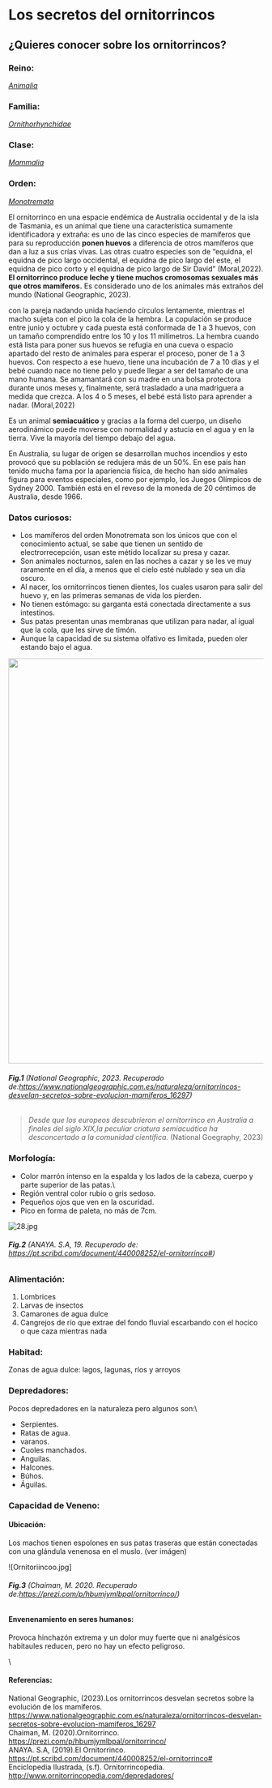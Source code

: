 # __Los secretos del ornitorrincos__

## ¿Quieres conocer sobre los ornitorrincos?
### Reino:
[*Animalia*](https://es.wikipedia.org/wiki/Animalia)

### Familia:
[*Ornithorhynchidae*](https://es.wikipedia.org/wiki/Ornithorhynchidae)

### Clase:
[*Mammalia*](https://es.wikipedia.org/wiki/Mammalia)

### Orden:
[*Monotremata*](https://es.wikipedia.org/wiki/Monotremata)

El ornitorrinco en una espacie endémica de Australia occidental y de la isla de Tasmania, es un animal que tiene una característica sumamente identificadora y extraña: es uno de las cinco especies de mamíferos que para su reproducción **ponen huevos** a diferencia de otros mamíferos que dan a luz a sus crías vivas. Las otras cuatro especies son de “equidna, el equidna de pico largo occidental, el equidna de pico largo del este, el equidna de pico corto y el equidna de pico largo de Sir David” (Moral,2022). **El ornitorrinco produce leche y tiene muchos cromosomas sexuales más que otros mamíferos.** Es considerado uno de los animales más extraños del mundo (National Geographic, 2023).

con la pareja nadando unida haciendo círculos lentamente, mientras el macho sujeta con el pico la cola de la hembra. La copulación se produce entre junio y octubre y cada puesta está conformada de 1 a 3 huevos, con un tamaño comprendido entre los 10 y los 11 milímetros. La hembra cuando está lista para poner sus huevos se refugia en una cueva o espacio apartado del resto de animales para esperar el proceso, poner de 1 a 3 huevos. Con respecto a ese huevo, tiene una incubación de 7 a 10 días y el bebé cuando nace no tiene pelo y puede llegar a ser del tamaño de una mano humana. Se amamantará con su madre en una bolsa protectora durante unos meses y, finalmente, será trasladado a una madriguera a medida que crezca. A los 4 o 5 meses, el bebé está listo para aprender a nadar. (Moral,2022)

Es un animal **semiacuático** y gracias a la forma del cuerpo, un diseño aerodinámico puede moverse con normalidad y astucia en el agua y en la tierra. Vive la mayoría del tiempo debajo del agua.

En Australia, su lugar de origen se desarrollan muchos incendios y esto provocó que su población se redujera más de un 50%. En ese país han tenido mucha fama por la apariencia física, de hecho han sido animales figura para eventos especiales, como por ejemplo, los Juegos Olímpicos de Sydney 2000. También está en el reveso de la moneda de 20 céntimos de Australia, desde 1966.

### Datos curiosos:
- Los mamíferos del orden Monotremata son los únicos que con el conocimiento actual, se sabe que tienen un sentido de electrorrecepción, usan este métido localizar su presa y cazar.
- Son animales nocturnos, salen en las noches a cazar y se les ve muy raramente en el día, a menos que el cielo esté nublado y sea un día oscuro.
- Al nacer, los ornitorrincos tienen dientes, los cuales usaron para salir del huevo y, en las primeras semanas de vida los pierden.
- No tienen estómago: su garganta está conectada directamente a sus intestinos.
- Sus patas presentan unas membranas que utilizan para nadar, al igual que la cola, que les sirve de timón.
- Aunque la capacidad de su sistema olfativo es limitada, pueden oler estando bajo el agua.


<img src="https://www.nationalgeographic.com.es/medio/2021/02/02/el-ornitorrinco-es-una-de-las-criaturas-mas-raras-del-mundo-aunque-es-un-mamifero-pone-huevos-y-amamanta-a-sus-crias-pero-no-tienen-mamas_63ec063d_1280x917.jpg" width="800">

###### **Fig.1** (National Geographic, 2023. Recuperado de:https://www.nationalgeographic.com.es/naturaleza/ornitorrincos-desvelan-secretos-sobre-evolucion-mamiferos_16297)

>_Desde que los europeos descubrieron el ornitorrinco en Australia a finales del siglo XIX,la peculiar criatura semiacuática ha desconcertado a la comunidad científica._
> (National Goegraphy, 2023)

### Morfología:
- Color marrón intenso en la espalda y los lados de la cabeza, cuerpo y parte superior de las patas.\
- Región ventral color rubio o gris sedoso.
- Pequeños ojos que ven en la oscuridad.
- Pico en forma de paleta, no más de 7cm.


![28.jpg](https://docplayer.es/docs-images/66/55449323/images/28-3.jpg)

###### **Fig.2** (ANAYA. S.A, 19. Recuperado de: https://pt.scribd.com/document/440008252/el-ornitorrinco#)

### Alimentación:
1. Lombrices 
2. Larvas de insectos 
3. Camarones de agua dulce
4. Cangrejos de río que extrae del fondo fluvial escarbando con el hocico o que caza mientras nada

### Habitad:
Zonas de agua dulce: lagos, lagunas, ríos y arroyos

### Depredadores:
Pocos depredadores en la naturaleza pero algunos son:\

- Serpientes.
- Ratas de agua.
- varanos.
- Cuoles manchados.
- Anguilas.
- Halcones.
- Búhos.
- Águilas.

### Capacidad de Veneno:
#### Ubicación:
Los machos tienen espolones en sus patas traseras que están conectadas con una glándula venenosa en el muslo. (ver imágen) 

![Ornitoriincoo.jpg]

###### **Fig.3** (Chaiman, M. 2020. Recuperado de:https://prezi.com/p/hbumjymlbpal/ornitorrinco/)

#### Envenenamiento en seres humanos:
Provoca hinchazón extrema y un dolor muy fuerte que ni analgésicos habitaules reducen, pero no hay un efecto peligroso.


\

#### Referencias:
National Geographic, (2023).Los ornitorrincos desvelan secretos sobre la evolución de los mamíferos. https://www.nationalgeographic.com.es/naturaleza/ornitorrincos-desvelan-secretos-sobre-evolucion-mamiferos_16297 \
Chaiman, M. (2020).Ornitorrinco. https://prezi.com/p/hbumjymlbpal/ornitorrinco/ \
ANAYA. S.A, (2019).El Ornitorrinco. https://pt.scribd.com/document/440008252/el-ornitorrinco# \
Enciclopedia Ilustrada, (s.f). Ornitorrincopedia. http://www.ornitorrincopedia.com/depredadores/ 
